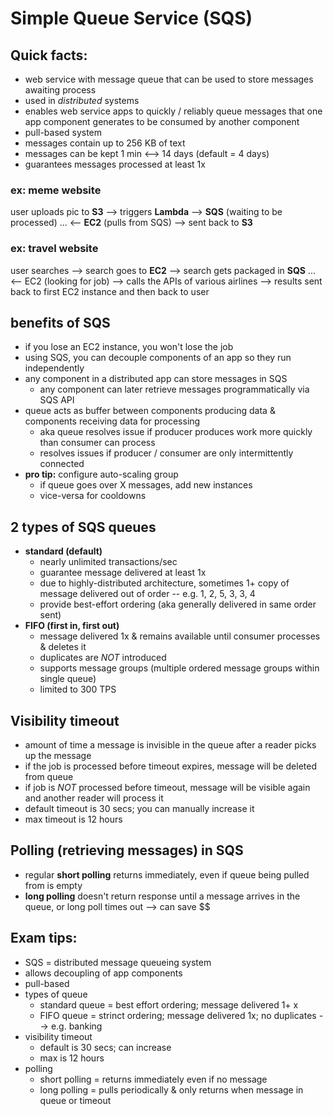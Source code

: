 # Simple Queue Service (SQS)

## Quick facts:
- web service with message queue that can be used to store messages awaiting process
- used in _distributed_ systems
- enables web service apps to quickly / reliably queue messages that one app component generates to be consumed by another component
- pull-based system
- messages contain up to 256 KB of text
- messages can be kept 1 min <--> 14 days (default = 4 days)
- guarantees messages processed at least 1x

### ex: meme website
user uploads pic to __S3__ --> triggers __Lambda__ --> __SQS__ (waiting to be processed) ... <-- __EC2__ (pulls from SQS) --> sent back to __S3__

### ex: travel website
user searches --> search goes to __EC2__ --> search gets packaged in __SQS__ ... <-- EC2 (looking for job) --> calls the APIs of various airlines --> results sent back to first EC2 instance and then back to user

## benefits of SQS
- if you lose an EC2 instance, you won't lose the job
- using SQS, you can decouple components of an app so they run independently
- any component in a distributed app can store messages in SQS
  - any component can later retrieve messages programmatically via SQS API
- queue acts as buffer between components producing data & components receiving data for processing
  - aka queue resolves issue if producer produces work more quickly than consumer can process
  - resolves issues if producer / consumer are only intermittently connected
- __pro tip:__ configure auto-scaling group
  - if queue goes over X messages, add new instances
  - vice-versa for cooldowns

## 2 types of SQS queues
- __standard (default)__
  - nearly unlimited transactions/sec
  - guarantee message delivered at least 1x
  - due to highly-distributed architecture, sometimes 1+ copy of message delivered out of order -- e.g. 1, 2, 5, 3, 3, 4
  - provide best-effort ordering (aka generally delivered in same order sent)
- __FIFO (first in, first out)__
  - message delivered 1x & remains available until consumer processes & deletes it
  - duplicates are _NOT_ introduced
  - supports message groups (multiple ordered message groups within single queue)
  - limited to 300 TPS

## Visibility timeout
- amount of time a message is invisible in the queue after a reader picks up the message
- if the job is processed before timeout expires, message will be deleted from queue
- if job is _NOT_ processed before timeout, message will be visible again and another reader will process it
- default timeout is 30 secs; you can manually increase it
- max timeout is 12 hours

## Polling (retrieving messages) in SQS
- regular __short polling__ returns immediately, even if queue being pulled from is empty
- __long polling__ doesn't return response until a message arrives in the queue, or long poll times out --> can save $$

## Exam tips:
- SQS = distributed message queueing system
- allows decoupling of app components
- pull-based
- types of queue
  - standard queue = best effort ordering; message delivered 1+ x
  - FIFO queue = strinct ordering; message delivered 1x; no duplicates --> e.g. banking
- visibility timeout
  - default is 30 secs; can increase
  - max is 12 hours
- polling
  - short polling = returns immediately even if no message
  - long polling = pulls periodically & only returns when message in queue or timeout